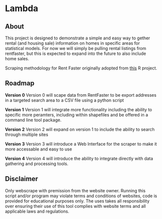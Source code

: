 # Lambda

## About
This project is designed to demonstrate a simple and easy way to gether rental (and housing sale) information on homes in specific areas for statistical models. For now we will simply be pulling rental listings from rentfaster, but this is expected to expand into the future to also include home sales.

Scraping methodology for Rent Faster originally adopted from [this](https://rpubs.com/calebbraun/rentfaster) R project.

## Roadmap

**Version 0**
Version 0 will scape data from RentFaster to be export addresses in a targeted search area to a CSV file using a python script

**Version 1**
Version 1 will integrate more functionality including the ability to specific more peramters, including within shapefiles and be offered in a command line tool package.

**Version 2**
Version 2 will expand on version 1 to include the ability to search through multiple sites

**Version 3**
Version 3 will introduce a Web Interface for the scraper to make it more accessable and easy to use

**Version 4**
Version 4 will introduce the ability to integrate directly with data gathering and processing tools.

## Disclaimer
Only webscrape with premission from the website owner. Running this script and/or program may violate terms and conditions of websites, code is provided for educational purposes only. The uses takes all responsibility over ensuring their use of this tool complies with website terms and all applicable laws and regulations.
